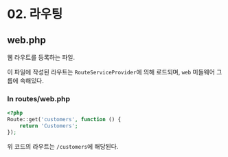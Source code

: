 # 02. 라우팅

## web.php

웹 라우트를 등록하는 파일.

이 파일에 작성된 라우트는 `RouteServiceProvider`에 의해 로드되며, `web` 미들웨어 그룹에 속해있다.

### In routes/web.php

```php
<?php
Route::get('customers', function () {
    return 'Customers';
});
```

위 코드의 라우트는 `/customers`에 해당된다.